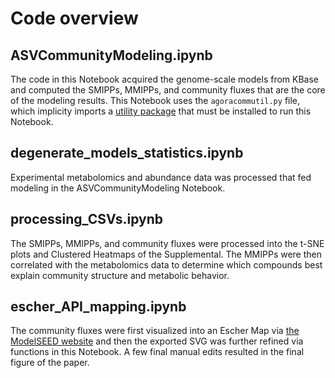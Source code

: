 # Code overview

## ASVCommunityModeling.ipynb

The code in this Notebook acquired the genome-scale models from KBase and computed the SMIPPs, MMIPPs, and community fluxes that are the core of the modeling results.   This Notebook uses the `agoracommutil.py` file, which implicity imports a [utility package](https://github.com/cshenry/chenry_utility_module/tree/master/lib/chenry_utility_module) that must be installed to run this Notebook.

## degenerate_models_statistics.ipynb

Experimental metabolomics and abundance data was processed that fed modeling in the ASVCommunityModeling Notebook.

## processing_CSVs.ipynb

The SMIPPs, MMIPPs, and community fluxes were processed into the t-SNE plots and Clustered Heatmaps of the Supplemental.  The MMIPPs were then correlated with the metabolomics data to determine which compounds best explain community structure and metabolic behavior.

## escher_API_mapping.ipynb

The community fluxes were first visualized into an Escher Map via [the ModelSEED website](https://modelseed.org/escher/escher_builder.html#) and then the exported SVG was further refined via functions in this Notebook.  A few final manual edits resulted in the final figure of the paper.
